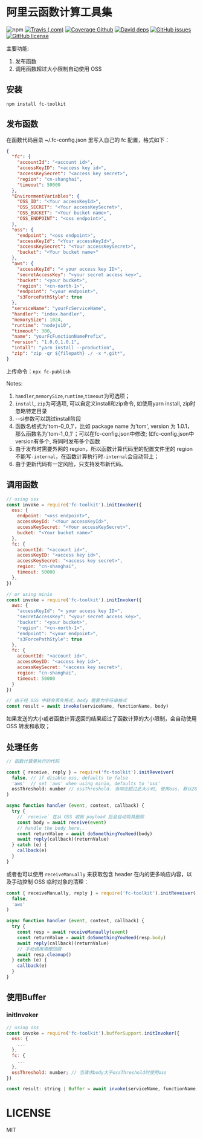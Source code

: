 # 阿里云函数计算工具集

![npm](https://img.shields.io/npm/v/fc-toolkit)
[![Travis (.com)][travis-image]][travis-url]
[![Coverage Github][coverage-image]][coverage-url]
[![David deps][david-image]][david-url]
[![GitHub issues](https://img.shields.io/github/issues/shimohq/fc-toolkit)](https://github.com/shimohq/fc-toolkit/issues)
[![GitHub license](https://img.shields.io/github/license/shimohq/fc-toolkit)](https://github.com/shimohq/fc-toolkit/blob/master/LICENSE)

[travis-image]: https://img.shields.io/travis/com/shimohq/fc-toolkit
[travis-url]: https://travis-ci.com/shimohq/fc-toolkit
[coverage-image]: https://img.shields.io/coveralls/shimohq/fc-toolkit.svg
[coverage-url]: https://coveralls.io/r/shimohq/fc-toolkit?branch=master
[david-image]: https://img.shields.io/david/shimohq/fc-toolkit.svg
[david-url]: https://david-dm.org/shimohq/fc-toolkit

主要功能:

1. 发布函数
2. 调用函数超过大小限制自动使用 OSS

## 安装

`npm install fc-toolkit`

## 发布函数

在函数代码目录 ~/.fc-config.json 里写入自己的 fc 配置，格式如下：

```json
{
  "fc": {
    "accountId": "<account id>",
    "accessKeyID": "<access key id>",
    "accessKeySecret": "<access key secret>",
    "region": "cn-shanghai",
    "timeout": 50000
  },
  "EnvironmentVariables": {
    "OSS_ID": "<Your accessKeyId>",
    "OSS_SECRET": "<Your accessKeySecret>",
    "OSS_BUCKET": "<Your bucket name>",
    "OSS_ENDPOINT": "<oss endpoint>",
  },
  "oss": {
    "endpoint": "<oss endpoint>",
    "accessKeyId": "<Your accessKeyId>",
    "accessKeySecret": "<Your accessKeySecret>",
    "bucket": "<Your bucket name>"
  },
  "aws": {
    "accessKeyId": "< your access key ID>",
    "secretAccessKey": "<your secret access key>",
    "bucket": "<your bucket>",
    "region": "<cn-north-1>",
    "endpoint": "<your endpoint>",
    "s3ForcePathStyle": true
  },
  "serviceName": "yourFcServiceName",
  "handler": "index.handler",
  "memorySize": 1024,
  "runtime": "nodejs10",
  "timeout": 300,
  "name": "yourFcFunctionNamePrefix",
  "version": "1.0.0,1.0.1",
  "intall": "yarn install --production",
  "zip": "zip -qr ${filepath} ./ -x *.git*",
}
```

上传命令：`npx fc-publish`


Notes:
1. `handler`,`memorySize`,`runtime`,`timeout`为可选项；
1. `install`, `zip`为可选项, 可以自定义install和zip命令, 如使用yarn install, zip时忽略特定目录
1. --si参数可以跳过install阶段
1. 函数名格式为'tom-0_0_1'，比如 package name 为'tom', version 为 1.0.1，那么函数名为'tom-1_0_1'；可以在fc-config.json中修改; 如fc-config.json中version有多个, 将同时发布多个函数
1. 由于发布时需要外网的 region，所以函数计算代码里的配置文件里的 region 不能写`-internal`，在函数计算执行时`-internal`会自动带上；
1. 由于更新代码有一定风险，只支持发布新代码。

## 调用函数

```js
// using oss
const invoke = require('fc-toolkit').initInvoker({
  oss: {
    endpoint: "<oss endpoint>",
    accessKeyId: "<Your accessKeyId>",
    accessKeySecret: "<Your accessKeySecret>",
    bucket: "<Your bucket name>"
  },
  fc: {
    accountId: "<account id>",
    accessKeyID: "<access key id>",
    accessKeySecret: "<access key secret>",
    region: "cn-shanghai",
    timeout: 50000
  },
})

// or using minio
const invoke = require('fc-toolkit').initInvoker({
  aws: {
    "accessKeyId": "< your access key ID>",
    "secretAccessKey": "<your secret access key>",
    "bucket": "<your bucket>",
    "region": "<cn-north-1>",
    "endpoint": "<your endpoint>",
    "s3ForcePathStyle": true
  },
  fc: {
    accountId: "<account id>",
    accessKeyID: "<access key id>",
    accessKeySecret: "<access key secret>",
    region: "cn-shanghai",
    timeout: 50000
  }
})

// 由于经 OSS 中转会丢失格式，body 需要为字符串格式
const result = await invoke(serviceName, functionName, body)
```
如果发送的大小或者函数计算返回的结果超过了函数计算的大小限制，会自动使用 OSS 转发和收取；

## 处理任务

```js
// 函数计算里执行的代码

const { receive, reply } = require('fc-toolkit').initReveiver(
  false, // if disable oss, defaults to false
  'aws'  // set 'aws' when using minio, defaults to 'oss'
  ossThreshold: number // ossThreshold. 当响应超过此大小时, 使用oss. 默认2000000
)

async function handler (event, context, callback) {
  try {
    // `receive` 在从 OSS 收到 payload 后会自动将其删除
    const body = await receive(event)
    // handle the body here..
    const returnValue = await doSomethingYouNeed(body)
    await reply(callback)(returnValue)
  } catch (e) {
    callback(e)
  }
}
```

或者也可以使用 `receiveManually` 来获取包含 header 在内的更多响应内容，以及手动控制 OSS 临时对象的清理：

```js
const { receiveManually, reply } = require('fc-toolkit').initReveiver(
  false,
  'aws'
)

async function handler (event, context, callback) {
  try {
    const resp = await receiveManually(event)
    const returnValue = await doSomethingYouNeed(resp.body)
    await reply(callback)(returnValue)
    // 手动调用清理回调
    await resp.cleanup()
  } catch (e) {
    callback(e)
  }
}
```

## 使用Buffer

### initInvoker

```js
// using oss
const invoke = require('fc-toolkit').bufferSupport.initInvoker({
  oss: {
    ...
  },
  fc: {
    ...
  },
  ossThreshold: number; // 当请求body大于ossThreshold时使用oss
})

const result: string | Buffer = await invoke(serviceName, functionName, body)
```

# LICENSE

MIT
